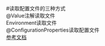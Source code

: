 #读取配置文件的三种方式    
@Value注解读取文件    
Environment读取文件    
@ConfigurationProperties读取配置文件    
[参考文档](https://segmentfault.com/a/1190000023125264)
